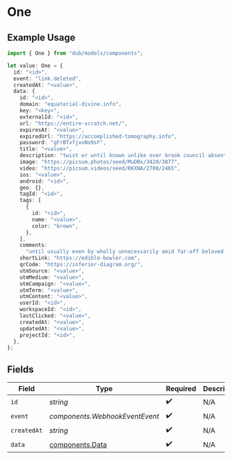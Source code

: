# One

## Example Usage

```typescript
import { One } from "dub/models/components";

let value: One = {
  id: "<id>",
  event: "link.deleted",
  createdAt: "<value>",
  data: {
    id: "<id>",
    domain: "equatorial-divine.info",
    key: "<key>",
    externalId: "<id>",
    url: "https://entire-scratch.net/",
    expiresAt: "<value>",
    expiredUrl: "https://accomplished-tomography.info",
    password: "gFrBTxfjvoNo9sF",
    title: "<value>",
    description: "twist er until known unlike over brook council absent",
    image: "https://picsum.photos/seed/MuDBx/3429/3877",
    video: "https://picsum.videos/seed/RKXNA/2700/2465",
    ios: "<value>",
    android: "<id>",
    geo: {},
    tagId: "<id>",
    tags: [
      {
        id: "<id>",
        name: "<value>",
        color: "brown",
      },
    ],
    comments:
      "until usually even by wholly unnecessarily amid far-off beloved decent whoa lively publicity briskly oof",
    shortLink: "https://edible-bowler.com",
    qrCode: "https://inferior-diagram.org/",
    utmSource: "<value>",
    utmMedium: "<value>",
    utmCampaign: "<value>",
    utmTerm: "<value>",
    utmContent: "<value>",
    userId: "<id>",
    workspaceId: "<id>",
    lastClicked: "<value>",
    createdAt: "<value>",
    updatedAt: "<value>",
    projectId: "<id>",
  },
};
```

## Fields

| Field                                              | Type                                               | Required                                           | Description                                        |
| -------------------------------------------------- | -------------------------------------------------- | -------------------------------------------------- | -------------------------------------------------- |
| `id`                                               | *string*                                           | :heavy_check_mark:                                 | N/A                                                |
| `event`                                            | *components.WebhookEventEvent*                     | :heavy_check_mark:                                 | N/A                                                |
| `createdAt`                                        | *string*                                           | :heavy_check_mark:                                 | N/A                                                |
| `data`                                             | [components.Data](../../models/components/data.md) | :heavy_check_mark:                                 | N/A                                                |
